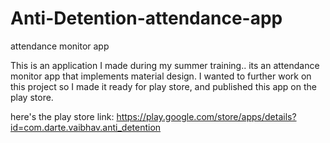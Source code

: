 # Anti-Detention-attendance-app
attendance monitor app

This is an application I made during my summer training..
its an attendance monitor app that implements material design.
I wanted to further work on this project so I made it ready for play store, and published this app on the play store.

here's the play store link: https://play.google.com/store/apps/details?id=com.darte.vaibhav.anti_detention

